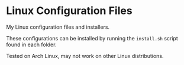 # Linux Configuration Files

My Linux configuration files and installers. 

These configurations can be installed by running the `install.sh` script found in each folder.

Tested on Arch Linux, may not work on other Linux distributions.
